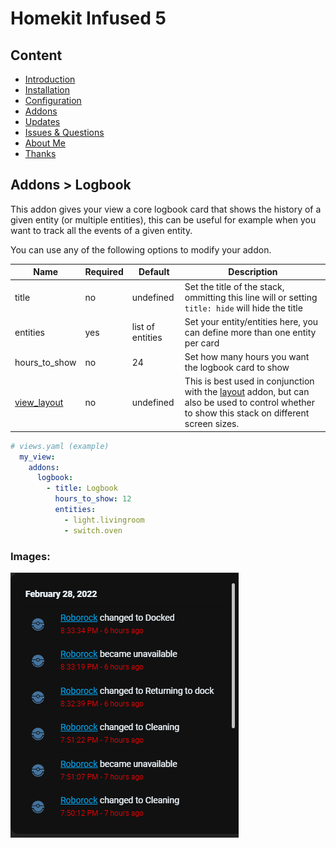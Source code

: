 # Homekit Infused 5

## Content
- [Introduction](../index.md)
- [Installation](../installation.md)
- [Configuration](../configuration.md)
- [Addons](../addons.md)
- [Updates](../updates.md)
- [Issues & Questions](../issues.md)
- [About Me](../about.md)
- [Thanks](../thanks.md)

## Addons > Logbook

This addon gives your view a core logbook card that shows the history of a given entity (or multiple entities), this can be useful for example when you want to track all the events of a given entity.

You can use any of the following options to modify your addon.

| Name | Required | Default | Description |
|----------------------------------|-------------|----------------------|-----------------------------------------------------------------------------------------------------------------------------------------------------------------------------------|
| title | no | undefined | Set the title of the stack, ommitting this line will or setting `title: hide` will hide the title |
| entities | yes | list of entities | Set your entity/entities here, you can define more than one entity per card |
| hours_to_show | no | 24 | Set how many hours you want the logbook card to show |
| [view_layout](layout.md#view-layout) | no | undefined | This is best used in conjunction with the [layout](layout.md#view-layout) addon, but can also be used to control whether to show this stack on different screen sizes. |

```yaml
# views.yaml (example)
  my_view:
    addons:
      logbook:
        - title: Logbook
          hours_to_show: 12
          entities:
            - light.livingroom
            - switch.oven
``` 

### Images:

![Homekit Infused](../images/hki-logbook.png)
